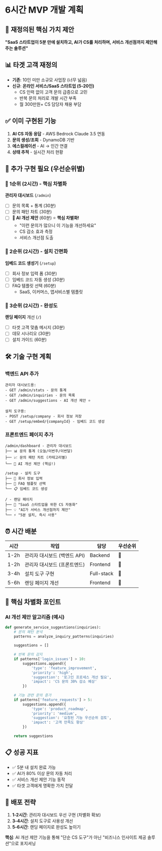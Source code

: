 # 6시간 MVP 개발 계획

## 🎯 재정의된 핵심 가치 제안
**"SaaS 스타트업이 5분 만에 설치하고, AI가 CS를 처리하며, 서비스 개선점까지 제안해주는 솔루션"**

## 📊 타겟 고객 재정의
- **기존**: 10인 미만 소규모 사업장 (너무 넓음)
- **신규**: **온라인 서비스/SaaS 스타트업 (5-20인)**
  - CS 인력 없이 고객 문의 급증으로 고민
  - 반복 문의 처리로 개발 시간 부족
  - 월 300만원+ CS 담당자 채용 부담

## ✅ 이미 구현된 기능
1. **AI CS 자동 응답** - AWS Bedrock Claude 3.5 연동
2. **문의 생성/조회** - DynamoDB 기반
3. **에스컬레이션** - AI → 인간 연결
4. **상태 추적** - 실시간 처리 현황

## 🚀 추가 구현 필요 (우선순위별)

### 🥇 1순위 (2시간) - 핵심 차별화
**관리자 대시보드** (`/admin`)
- [ ] 문의 목록 + 통계 (30분)
- [ ] 문의 패턴 차트 (30분)  
- [ ] **🤖 AI 개선 제안** (60분) ⭐ **핵심 차별화!**
  - "이런 문의가 많으니 이 기능을 개선하세요"
  - CS 감소 효과 측정
  - 서비스 개선점 도출

### 🥈 2순위 (2시간) - 설치 간편화
**임베드 코드 생성기** (`/setup`)
- [ ] 회사 정보 입력 폼 (30분)
- [ ] 임베드 코드 자동 생성 (30분)
- [ ] FAQ 템플릿 선택 (60분)
  - SaaS, 이커머스, 앱서비스별 템플릿

### 🥉 3순위 (2시간) - 완성도
**랜딩 페이지** 개선 (`/`)
- [ ] 타겟 고객 맞춤 메시지 (30분)
- [ ] 데모 시나리오 (30분)
- [ ] 설치 가이드 (60분)

## 🛠️ 기술 구현 계획

### 백엔드 API 추가
```
관리자 대시보드용:
- GET /admin/stats - 문의 통계
- GET /admin/inquiries - 문의 목록
- GET /admin/suggestions - AI 개선 제안 ⭐

설치 도구용:
- POST /setup/company - 회사 정보 저장
- GET /setup/embed/{companyId} - 임베드 코드 생성
```

### 프론트엔드 페이지 추가
```
/admin/dashboard - 관리자 대시보드
├── 📊 문의 통계 (오늘/이번주/이번달)
├── 📈 문의 패턴 차트 (카테고리별)
└── 🤖 AI 개선 제안 (핵심!)

/setup - 설치 도구
├── 🏢 회사 정보 입력
├── 📝 FAQ 템플릿 선택
└── 📋 임베드 코드 생성

/ - 랜딩 페이지
├── 🎯 "SaaS 스타트업을 위한 CS 자동화"
├── 💡 "AI가 서비스 개선점까지 제안"
└── ⚡ "5분 설치, 즉시 사용"
```

## ⏰ 시간 배분

| 시간 | 작업 | 담당 | 우선순위 |
|------|------|------|----------|
| 1-2h | 관리자 대시보드 (백엔드 API) | Backend | 🥇 |
| 1-2h | 관리자 대시보드 (프론트엔드) | Frontend | 🥇 |
| 3-4h | 설치 도구 구현 | Full-stack | 🥈 |
| 5-6h | 랜딩 페이지 개선 | Frontend | 🥉 |

## 🎯 핵심 차별화 포인트

### AI 개선 제안 알고리즘 (예시)
```python
def generate_service_suggestions(inquiries):
    # 문의 패턴 분석
    patterns = analyze_inquiry_patterns(inquiries)
    
    suggestions = []
    
    # 반복 문의 감지
    if patterns['login_issues'] > 10:
        suggestions.append({
            'type': 'feature_improvement',
            'priority': 'high',
            'suggestion': '로그인 프로세스 개선 필요',
            'impact': 'CS 문의 30% 감소 예상'
        })
    
    # 기능 관련 문의 증가
    if patterns['feature_requests'] > 5:
        suggestions.append({
            'type': 'product_roadmap',
            'priority': 'medium', 
            'suggestion': '요청된 기능 우선순위 검토',
            'impact': '고객 만족도 향상'
        })
    
    return suggestions
```

## 📋 성공 지표
- ✅ 5분 내 설치 완료 가능
- ✅ AI가 80% 이상 문의 자동 처리
- ✅ 서비스 개선 제안 기능 동작
- ✅ 타겟 고객에게 명확한 가치 전달

## 🚀 배포 전략
1. **1-2시간**: 관리자 대시보드 우선 구현 (차별화 확보)
2. **3-4시간**: 설치 도구로 사용성 개선
3. **5-6시간**: 랜딩 페이지로 완성도 높이기

**핵심**: AI 개선 제안 기능을 통해 "단순 CS 도구"가 아닌 "비즈니스 인사이트 제공 솔루션"으로 포지셔닝